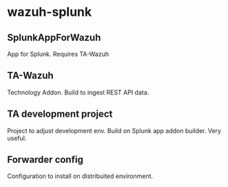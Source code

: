 # wazuh-splunk

## SplunkAppForWazuh

App for Splunk. Requires TA-Wazuh

## TA-Wazuh

Technology Addon. Build to ingest REST API data.

## TA development project

Project to adjust development env. Build on Splunk app addon builder. Very useful.

## Forwarder config

Configuration to install on distribuited environment. 
